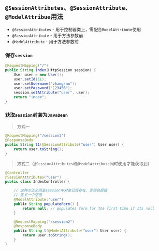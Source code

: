 ## `@SessionAttributes`、`@SessionAttribute`、`@ModelAttribue`用法

* `@SessionAttributes` - 用于控制器类上，需配合`ModelAttribute`使用
* `@SessionAttribute` - 用于方法参数前
* `@ModelAttribute` - 用于方法参数前

### 保存`session`

```java
@RequestMapping("/")
public String index(HttpSession session) {
    User user = new User();
    user.setId(1L);
    user.setUsername("zhangsan");
    user.setPassword("123456");
    session.setAttribute("user", user);
    return "index";
}
```

### 获取`session`封装为`JavaBean`

> 方式一

```java
@RequestMapping("/session1")
@ResponseBody
public String t1(@SessionAttribute("user") User user) {
    return user.toString();
}
```

> 方式二（`@SessionAttributes`和`@ModelAttribute`同时使用才能获取到）

```java
@Controller
@SessionAttributes("user")
public class IndexController {

    // 这种方法必须是session中对象已经存在，否则会报错
    // 定义一个空值
    @ModelAttribute("user")
    public String populateForm() {
        return null; // populates form for the first time if its null
    }

    @RequestMapping("/session2")
    @ResponseBody
    public String t(@ModelAttribute("user") User user) {
        return user.toString();
    }
}
```
